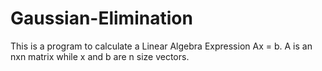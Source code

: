 # Gaussian-Elimination
This is a program to calculate a Linear Algebra Expression Ax = b.  A is an nxn matrix while x and b are n size vectors.
